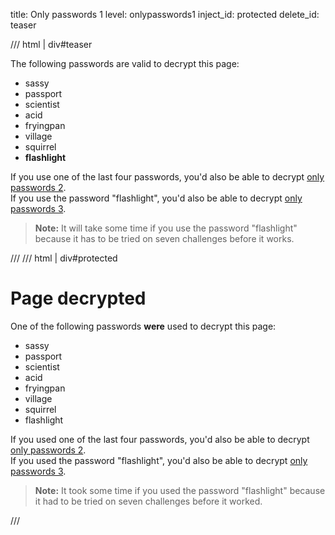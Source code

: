 title: Only passwords 1
level: onlypasswords1
inject_id: protected
delete_id: teaser

/// html | div#teaser

The following passwords are valid to decrypt this page:

  - sassy
  - passport
  - scientist
  - acid
  - fryingpan
  - village
  - squirrel
  - **flashlight**

If you use one of the last four passwords, you'd also be able to decrypt [only passwords 2](onlypasswords2.md).  
If you use the password "flashlight", you'd also be able to decrypt [only passwords 3](onlypasswords3.md).

> **Note:** It will take some time if you use the password "flashlight"
> because it has to be tried on seven challenges before it works.


///
/// html | div#protected

<h1>Page decrypted</h1>

One of the following passwords **were** used to decrypt this page:

  - sassy
  - passport
  - scientist
  - acid
  - fryingpan
  - village
  - squirrel
  - flashlight

If you used one of the last four passwords, you'd also be able to decrypt [only passwords 2](onlypasswords2.md).  
If you used the password "flashlight", you'd also be able to decrypt [only passwords 3](onlypasswords3.md).

> **Note:** It took some time if you used the password "flashlight"
> because it had to be tried on seven challenges before it worked.

<script id="autostart">
const ctheme = 'css/w3-theme-44bb4f-mono';
document.getElementById('theme-auto').href = base_url + '/' + ctheme + '.css';
document.getElementById('theme-light').href = base_url + '/' + ctheme + '-light.css';
document.getElementById('theme-dark').href = base_url + '/' + ctheme + '-dark.css';
</script>
///